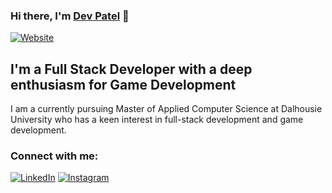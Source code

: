 ### Hi there, I'm [Dev Patel][website] 👋

[![Website](https://img.shields.io/website?label=hrishi.tech&style=for-the-badge&url=https://hrishi.tech)]()

## I'm a Full Stack Developer with a deep enthusiasm for Game Development

I am a currently pursuing Master of Applied Computer Science at Dalhousie University who has a keen interest in full-stack development and game development. 

### Connect with me:
[![LinkedIn](https://img.shields.io/badge/LinkedIn-%2312100E.svg?&style=for-the-badge&logo=LinkedIn&logoColor=blue)][linkedin]
[![Instagram](https://img.shields.io/badge/Instagram-%2312100E.svg?&style=for-the-badge&logo=Instagram&logoColor=purple)][instagram]

[website]: https://hrishi.tech
[instagram]: https://www.instagram.com/devpatel.21
[linkedin]: https://www.linkedin.com/in/dev-patel-32060919b/
